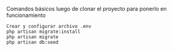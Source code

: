Comandos básicos luego de clonar el proyecto para ponerlo en funcionamiento

```
Crear y configurar archivo .env
php artisan migrate:install
php artisan migrate
php artisan db:seed
```
